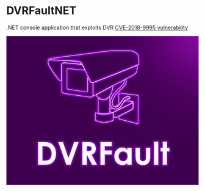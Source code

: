 # DVRFaultNET
.NET console application that exploits DVR [CVE-2018-9995 vulnerability](https://cve.mitre.org/cgi-bin/cvename.cgi?name=CVE-2018-9995)


![DVRFault logo](imgs/DVRFaultMini.png)
